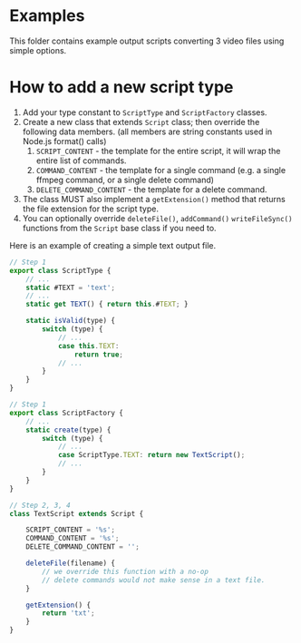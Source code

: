 Examples
==================

This folder contains example output scripts converting 3 video files using simple options.


How to add a new script type
==================

1. Add your type constant to `ScriptType` and `ScriptFactory` classes.
2. Create a new class that extends `Script` class; then override the following data members. (all members are string constants used in Node.js format() calls)
   1. `SCRIPT_CONTENT` - the template for the entire script, it will wrap the entire list of commands.
   2. `COMMAND_CONTENT` - the template for a single command (e.g. a single ffmpeg command, or a single delete command)
   3. `DELETE_COMMAND_CONTENT` - the template for a delete command.
3. The class MUST also implement a `getExtension()` method that returns the file extension for the script type. 
4. You can optionally override `deleteFile()`, `addCommand()` `writeFileSync()` functions from the `Script` base class if you need to. 

Here is an example of creating a simple text output file.

```javascript
// Step 1
export class ScriptType {
    // ...
    static #TEXT = 'text';
    // ...
    static get TEXT() { return this.#TEXT; }

    static isValid(type) {
        switch (type) {
            // ...
            case this.TEXT:
                return true;
            // ...
        }
    }
}
```
```javascript
// Step 1
export class ScriptFactory {
    // ...
    static create(type) {
        switch (type) {
            // ...
            case ScriptType.TEXT: return new TextScript();
            // ...
        }
    }
}
```
```javascript
// Step 2, 3, 4
class TextScript extends Script {

    SCRIPT_CONTENT = '%s';
    COMMAND_CONTENT = '%s';
    DELETE_COMMAND_CONTENT = '';

    deleteFile(filename) {
        // we override this function with a no-op
        // delete commands would not make sense in a text file.
    }

    getExtension() {
        return 'txt';
    }
}
```
